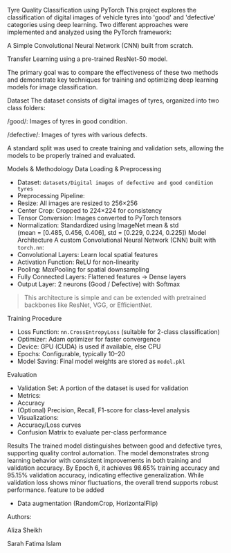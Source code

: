 
Tyre Quality Classification using PyTorch This project explores the classification of digital images of vehicle tyres into 'good' and 'defective' categories using deep learning. Two different approaches were implemented and analyzed using the PyTorch framework:

A Simple Convolutional Neural Network (CNN) built from scratch.

Transfer Learning using a pre-trained ResNet-50 model.

The primary goal was to compare the effectiveness of these two methods and demonstrate key techniques for training and optimizing deep learning models for image classification.

Dataset The dataset consists of digital images of tyres, organized into two class folders:

/good/: Images of tyres in good condition.

/defective/: Images of tyres with various defects.

A standard split was used to create training and validation sets, allowing the models to be properly trained and evaluated.

Models & Methodology
Data Loading & Preprocessing
-  Dataset:  `datasets/Digital images of defective and good condition tyres`
-  Preprocessing Pipeline: 
  -  Resize:  All images are resized to 256×256
  -  Center Crop:  Cropped to 224×224 for consistency
  -  Tensor Conversion:  Images converted to PyTorch tensors
  -  Normalization:  Standardized using ImageNet mean & std  
     (mean = [0.485, 0.456, 0.406], std = [0.229, 0.224, 0.225]) 
Model Architecture
A custom   Convolutional Neural Network (CNN)   built with `torch.nn`:
-   Convolutional Layers:   Learn local spatial features
-   Activation Function:   ReLU for non-linearity
-   Pooling:   MaxPooling for spatial downsampling
-   Fully Connected Layers:   Flattened features → Dense layers
-   Output Layer:   2 neurons (Good / Defective) with Softmax

> This architecture is simple and can be extended with pretrained backbones like ResNet, VGG, or EfficientNet.

 Training Procedure
-   Loss Function:   `nn.CrossEntropyLoss` (suitable for 2-class classification)
-   Optimizer:   Adam optimizer for faster convergence
-   Device:   GPU (CUDA) is used if available, else CPU
-   Epochs:   Configurable, typically 10–20
-   Model Saving:   Final model weights are stored as `model.pkl`

 Evaluation
-   Validation Set:   A portion of the dataset is used for validation
-   Metrics:  
  - Accuracy
  - (Optional) Precision, Recall, F1-score for class-level analysis
-   Visualizations:  
  - Accuracy/Loss curves
  - Confusion Matrix to evaluate per-class performance

Results
The trained model distinguishes between good and defective tyres, supporting quality control automation. 
The model demonstrates strong learning behavior with consistent improvements in both training and validation accuracy. By Epoch 6, it achieves 98.65% training accuracy and 95.15% validation accuracy, indicating effective generalization. While validation loss shows minor fluctuations, the overall trend supports robust performance. 
feature to be added
- Data augmentation (RandomCrop, HorizontalFlip)

Authors:

Aliza Sheikh

Sarah Fatima Islam


